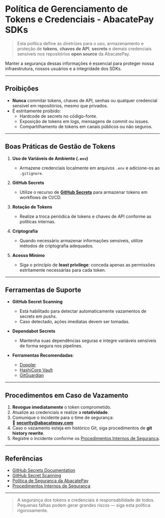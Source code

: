 
# Política de Gerenciamento de Tokens e Credenciais - AbacatePay SDKs

> Esta política define as diretrizes para o uso, armazenamento e proteção de **tokens**, **chaves de API**, **secrets** e demais credenciais sensíveis nos repositórios **open source** da AbacatePay.

Manter a segurança dessas informações é essencial para proteger nossa infraestrutura, nossos usuários e a integridade dos SDKs.

---

## Proibições

- **Nunca** commitar tokens, chaves de API, senhas ou qualquer credencial sensível em repositórios, mesmo que privados.
- É estritamente proibido:
  - Hardcode de secrets no código-fonte.
  - Exposição de tokens em logs, mensagens de commit ou issues.
  - Compartilhamento de tokens em canais públicos ou não seguros.

---

## Boas Práticas de Gestão de Tokens

1. **Uso de Variáveis de Ambiente (`.env`)**
   - Armazene credenciais localmente em arquivos `.env` e adicione-os ao `.gitignore`.

2. **GitHub Secrets**
   - Utilize o recurso de **[GitHub Secrets](https://docs.github.com/pt/actions/security-guides/encrypted-secrets)** para armazenar tokens em workflows de CI/CD.

3. **Rotação de Tokens**
   - Realize a troca periódica de tokens e chaves de API conforme as políticas internas.

4. **Criptografia**
   - Quando necessário armazenar informações sensíveis, utilize métodos de criptografia adequados.

5. **Acesso Mínimo**
   - Siga o princípio de **least privilege**: conceda apenas as permissões estritamente necessárias para cada token.

---

## Ferramentas de Suporte

- **GitHub Secret Scanning**
  - Está habilitado para detectar automaticamente vazamentos de secrets em pushs.
  - Caso detectado, ações imediatas devem ser tomadas.

- **Dependabot Secrets**
  - Mantenha suas dependências seguras e integre variáveis sensíveis de forma segura nos pipelines.

- **Ferramentas Recomendadas**:
  - [Doppler](https://www.doppler.com/)
  - [HashiCorp Vault](https://www.vaultproject.io/)
  - [GitGuardian](https://www.gitguardian.com/)

---

## Procedimentos em Caso de Vazamento

1. **Revogue imediatamente** o token comprometido.
2. Atualize as credenciais e realize a **rotatividade**.
3. Comunique o incidente para o time de segurança:  
   📧 **security@abacatepay.com**
4. Caso o vazamento esteja em histórico Git, siga procedimentos de **git history rewrite**.
5. Registre o incidente conforme os [Procedimentos Internos de Segurança](/maintainers/SECURITY_HANDLING.md).

---

## Referências

- [GitHub Secrets Documentation](https://docs.github.com/pt/actions/security-guides/encrypted-secrets)
- [GitHub Secret Scanning](https://docs.github.com/pt/code-security/secret-scanning)
- [Política de Segurança da AbacatePay](/policies/SECURITY_POLICY.md)
- [Procedimentos Internos de Segurança](/maintainers/SECURITY_HANDLING.md)

---

> A segurança dos tokens e credenciais é responsabilidade de todos. Pequenas falhas podem gerar grandes riscos — siga esta política rigorosamente.